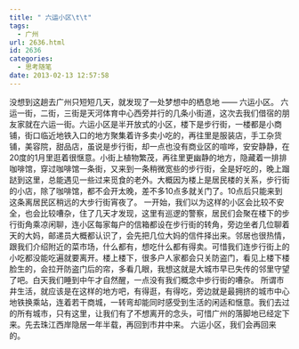 ```yaml
---
title: " 六运小区\t\t"
tags:
  - 广州
url: 2636.html
id: 2636
categories:
  - 思考随笔
date: 2013-02-13 12:57:58
---
```


没想到这趟去广州只短短几天，就发现了一处梦想中的栖息地 —— 六运小区。 六运一街，二街，三街是天河体育中心西旁并行的几条小街道，这次去我们借宿的朋友家就在六运一街。六运小区是半开放式的小区，楼下是步行街，一楼都是小商铺，街口临近地铁入口的地方聚集着许多卖小吃的，再往里是服装店，手工杂货铺，美容院，甜品店，虽说是步行街，却一点也没有商业区的喧哗，安安静静，在20度的1月里逛着很惬意。小街上植物繁茂，再往里更幽静的地方，隐藏着一排排咖啡馆，穿过咖啡馆一条街，又来到一条稍微宽些的步行街，全是好吃的，晚上蹓跶到这里，总能遇见一些过来觅食的老外。大概因为楼上是居民楼的关系，步行街的小店，除了咖啡馆，都不会开太晚，差不多10点多就关门了。10点后只能来到这条离居民区稍远的大步行街宵夜了。 一开始，我们以为这样的小区会比较不安全，也会比较嘈杂，住了几天才发现，这里有巡逻的警察，居民们会聚在楼下的步行街角乘凉闲聊，连小区每家每户的信箱都设在步行街的转角，旁边坐者几位聊着天的大妈，邮递员大概都认识了，会先把几位大妈的信件择出来。邻居也很热情，跟我们介绍附近的菜市场，什么都有，想吃什么都有得卖。可惜我们连步行街上的小吃都没能吃遍就要离开。楼上楼下，很多户人家都会只关防盗门，看见上楼下楼脸生的，会拉开防盗门后的帘，多看几眼，我想这就是大城市早已失传的邻里守望了吧。白天我们睡到中午才自然醒，一点没有我们概念中步行街的嘈杂。 所谓市井生活，就应该是在这样的地方吧，有得逛，有得吃，旁边就是最拥挤的城市中心地铁换乘站，连着若干商城，一转弯却能同时感受到生活的闲适和惬意。我们去过的所有城市，只有这里，让我们有了不想离开的念头，可惜广州的落脚地已经定下来。先去珠江西岸隐居一年半载，再回到市井中来。 六运小区，我们会再回来的。